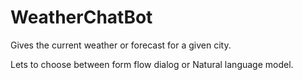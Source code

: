 # WeatherChatBot
Gives the current weather or forecast for a given city.

Lets to choose between form flow dialog or Natural language model.
